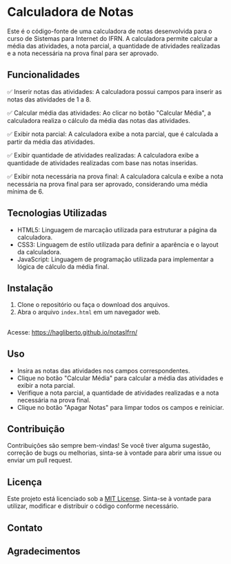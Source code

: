 # Calculadora de Notas

Este é o código-fonte de uma calculadora de notas desenvolvida para o curso de Sistemas para Internet do IFRN. A calculadora permite calcular a média das atividades, a nota parcial, a quantidade de atividades realizadas e a nota necessária na prova final para ser aprovado.

## Funcionalidades

✅ Inserir notas das atividades: A calculadora possui campos para inserir as notas das atividades de 1 a 8.

✅ Calcular média das atividades: Ao clicar no botão "Calcular Média", a calculadora realiza o cálculo da média das notas das atividades.

✅ Exibir nota parcial: A calculadora exibe a nota parcial, que é calculada a partir da média das atividades.

✅ Exibir quantidade de atividades realizadas: A calculadora exibe a quantidade de atividades realizadas com base nas notas inseridas.

✅ Exibir nota necessária na prova final: A calculadora calcula e exibe a nota necessária na prova final para ser aprovado, considerando uma média mínima de 6.

## Tecnologias Utilizadas

- HTML5: Linguagem de marcação utilizada para estruturar a página da calculadora.
- CSS3: Linguagem de estilo utilizada para definir a aparência e o layout da calculadora.
- JavaScript: Linguagem de programação utilizada para implementar a lógica de cálculo da média final.

## Instalação

1. Clone o repositório ou faça o download dos arquivos.
2. Abra o arquivo `index.html` em um navegador web.

##

Acesse: https://hagliberto.github.io/notasIfrn/

## Uso

- Insira as notas das atividades nos campos correspondentes.
- Clique no botão "Calcular Média" para calcular a média das atividades e exibir a nota parcial.
- Verifique a nota parcial, a quantidade de atividades realizadas e a nota necessária na prova final.
- Clique no botão "Apagar Notas" para limpar todos os campos e reiniciar.

## Contribuição

Contribuições são sempre bem-vindas! Se você tiver alguma sugestão, correção de bugs ou melhorias, sinta-se à vontade para abrir uma issue ou enviar um pull request.

## Licença

Este projeto está licenciado sob a [MIT License](LICENSE). Sinta-se à vontade para utilizar, modificar e distribuir o código conforme necessário.

## Contato


## Agradecimentos
